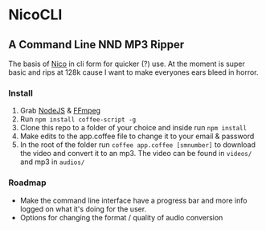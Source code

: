 # NicoCLI

## A Command Line NND MP3 Ripper

The basis of [Nico](https://github.com/Tomo-san/nico) in cli form for quicker (?) use. At the moment is super basic and rips at 128k cause I want to make everyones ears bleed in horror.

### Install
1. Grab [NodeJS](http://nodejs.org/) & [FFmpeg](http://www.ffmpeg.org/)
2. Run `npm install coffee-script -g`
3. Clone this repo to a folder of your choice and inside run `npm install`
4. Make edits to the app.coffee file to change it to your email & password
5. In the root of the folder run `coffee app.coffee [smnumber]` to download the video and convert it to an mp3. The video can be found in `videos/` and mp3 in `audios/`

### Roadmap
- Make the command line interface have a progress bar and more info logged on what it's doing for the user.
- Options for changing the format / quality of audio conversion